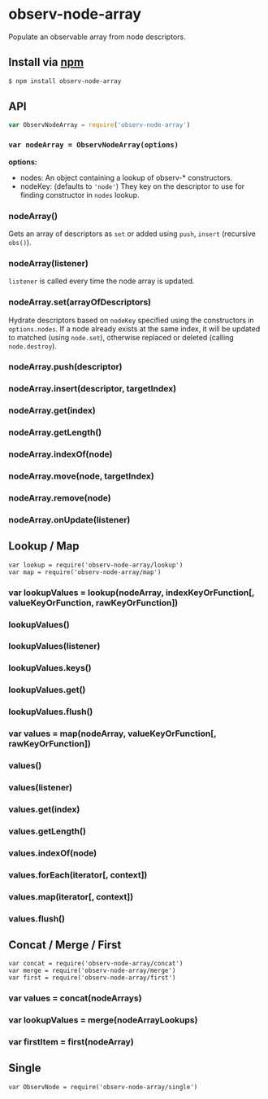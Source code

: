 observ-node-array
===

Populate an observable array from node descriptors.

## Install via [npm](https://npmjs.org/package/observ-node-array)

```bash
$ npm install observ-node-array
```

## API

```js
var ObservNodeArray = require('observ-node-array')
```

### `var nodeArray = ObservNodeArray(options)`

**options:**
 - nodes: An object containing a lookup of observ-* constructors.
 - nodeKey: (defaults to `'node'`) They key on the descriptor to use for finding constructor in `nodes` lookup.

### nodeArray()

Gets an array of descriptors as `set` or added using `push`, `insert` (recursive `obs()`).

### nodeArray(listener)

`listener` is called every time the node array is updated.

### nodeArray.set(arrayOfDescriptors)

Hydrate descriptors based on `nodeKey` specified using the constructors in `options.nodes`. If a node already exists at the same index, it will be updated to matched (using `node.set`), otherwise replaced or deleted (calling `node.destroy`).

### nodeArray.push(descriptor)

### nodeArray.insert(descriptor, targetIndex)

### nodeArray.get(index)

### nodeArray.getLength()

### nodeArray.indexOf(node)

### nodeArray.move(node, targetIndex)

### nodeArray.remove(node)

### nodeArray.onUpdate(listener)

## Lookup / Map

```
var lookup = require('observ-node-array/lookup')
var map = require('observ-node-array/map')
```

### var lookupValues = lookup(nodeArray, indexKeyOrFunction[, valueKeyOrFunction, rawKeyOrFunction])

### lookupValues()

### lookupValues(listener)

### lookupValues.keys()

### lookupValues.get()

### lookupValues.flush()

### var values = map(nodeArray, valueKeyOrFunction[, rawKeyOrFunction])

### values()

### values(listener)

### values.get(index)

### values.getLength()

### values.indexOf(node)

### values.forEach(iterator[, context])

### values.map(iterator[, context])

### values.flush()

## Concat / Merge / First

```
var concat = require('observ-node-array/concat')
var merge = require('observ-node-array/merge')
var first = require('observ-node-array/first')
```

### var values = concat(nodeArrays)

### var lookupValues = merge(nodeArrayLookups)

### var firstItem = first(nodeArray)

## Single

```
var ObservNode = require('observ-node-array/single')
```